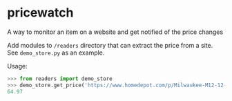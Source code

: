 # pricewatch
A way to monitor an item on a website and get notified of the price changes

Add modules to `/readers` directory that can extract the price from a site. See `demo_store.py` as an example.

Usage:
```python
>>> from readers import demo_store
>>> demo_store.get_price('https://www.homedepot.com/p/Milwaukee-M12-12-Volt-Lithium-Ion-2-0-Ah-Compact-Battery-Pack-48-11-2420/203806660')
64.97
```
